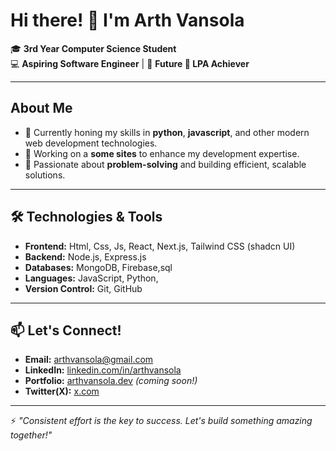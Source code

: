 # Hi there! 👋 I'm Arth Vansola

🎓 **3rd Year Computer Science Student**  
💻 **Aspiring Software Engineer** | 🚀 **Future 💸 LPA Achiever**

---

## About Me  
- 🌱 Currently honing my skills in  **python**, **javascript**, and other modern web development technologies.  
- 🔭 Working on a **some sites** to enhance my development expertise.  
- 🎯 Passionate about **problem-solving** and building efficient, scalable solutions.  

---

## 🛠️ Technologies & Tools  
- **Frontend:** Html, Css, Js, React, Next.js, Tailwind CSS (shadcn UI)  
- **Backend:** Node.js, Express.js  
- **Databases:** MongoDB, Firebase,sql
- **Languages:** JavaScript, Python, 
- **Version Control:** Git, GitHub  

---


## 📫 Let's Connect!  
- **Email:** [arthvansola@gmail.com](mailto:arthvansola@gmail.com)  
- **LinkedIn:** [linkedin.com/in/arthvansola]([(https://www.linkedin.com/in/arth-m-ab6629256/)])  
- **Portfolio:** [arthvansola.dev](https://arthvansola.dev) _(coming soon!)_
- **Twitter(X):** [x.com](https://x.com/ArthM3333)  

---

⚡️ *"Consistent effort is the key to success. Let's build something amazing together!"*  
